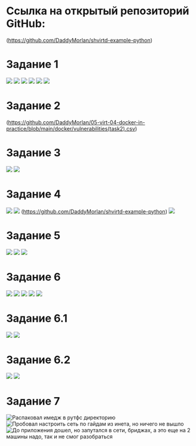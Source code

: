 # Ссылка на открытый репозиторий GitHub:
(https://github.com/DaddyMorlan/shvirtd-example-python)
# Задание 1
![](https://github.com/DaddyMorlan/05-virt-04-docker-in-practice/blob/main/docker/1.1.png)
![](https://github.com/DaddyMorlan/05-virt-04-docker-in-practice/blob/main/docker/1.2.1.png)
![](https://github.com/DaddyMorlan/05-virt-04-docker-in-practice/blob/main/docker/1.2.2.png)
![](https://github.com/DaddyMorlan/05-virt-04-docker-in-practice/blob/main/docker/1.3.png)
![](https://github.com/DaddyMorlan/05-virt-04-docker-in-practice/blob/main/docker/1.4.1.png)
![](https://github.com/DaddyMorlan/05-virt-04-docker-in-practice/blob/main/docker/1.4.2.png)
# Задание 2
(https://github.com/DaddyMorlan/05-virt-04-docker-in-practice/blob/main/docker/vulnerabilities(task2).csv)
# Задание 3
![](https://github.com/DaddyMorlan/05-virt-04-docker-in-practice/blob/main/docker/3.3.1.png)
![](https://github.com/DaddyMorlan/05-virt-04-docker-in-practice/blob/main/docker/3.3.2.png)
# Задание 4
![](https://github.com/DaddyMorlan/05-virt-04-docker-in-practice/blob/main/docker/4.6.1.png)
![](https://github.com/DaddyMorlan/05-virt-04-docker-in-practice/blob/main/docker/4.6.2.png)
(https://github.com/DaddyMorlan/shvirtd-example-python)
![](https://github.com/DaddyMorlan/05-virt-04-docker-in-practice/blob/main/docker/4.6.3.png)
# Задание 5
![](https://github.com/DaddyMorlan/05-virt-04-docker-in-practice/blob/main/docker/5.1.png)
![](https://github.com/DaddyMorlan/05-virt-04-docker-in-practice/blob/main/docker/5.2.png)
![](https://github.com/DaddyMorlan/05-virt-04-docker-in-practice/blob/main/docker/5.3.png)
# Задание 6
![](https://github.com/DaddyMorlan/05-virt-04-docker-in-practice/blob/main/docker/6.1.png)
![](https://github.com/DaddyMorlan/05-virt-04-docker-in-practice/blob/main/docker/6.2.png)
![](https://github.com/DaddyMorlan/05-virt-04-docker-in-practice/blob/main/docker/6.3.png)
![](https://github.com/DaddyMorlan/05-virt-04-docker-in-practice/blob/main/docker/6.4.png)
![](https://github.com/DaddyMorlan/05-virt-04-docker-in-practice/blob/main/docker/6.5.png)
# Задание 6.1
![](https://github.com/DaddyMorlan/05-virt-04-docker-in-practice/blob/main/docker/6.1.1.png)
![](https://github.com/DaddyMorlan/05-virt-04-docker-in-practice/blob/main/docker/6.1.2.png)
# Задание 6.2
![](https://github.com/DaddyMorlan/05-virt-04-docker-in-practice/blob/main/docker/6.2.2.png)
![](https://github.com/DaddyMorlan/05-virt-04-docker-in-practice/blob/main/docker/6.2.1.png)
# Задание 7
![Распаковал имедж в рутфс директорию](https://github.com/DaddyMorlan/05-virt-04-docker-in-practice/blob/main/docker/7.1.png)
![Пробовал настроить сеть по гайдам из инета, но ничего не вышло](https://github.com/DaddyMorlan/05-virt-04-docker-in-practice/blob/main/docker/7.2.png)
![До приложения дошел, но запутался в сети, бриджах, а это еще на 2 машины надо, так и не смог разобраться](https://github.com/DaddyMorlan/05-virt-04-docker-in-practice/blob/main/docker/7.3.png)
